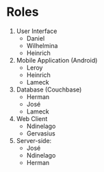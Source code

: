 # Roles

1. User Interface
    - Daniel
    - Wilhelmina
    - Heinrich
2. Mobile Application (Android)
    - Leroy
    - Heinrich
    - Lameck
3. Database (Couchbase)
    - Herman
    - José
    - Lameck
4. Web Client
    - Ndinelago
    - Gervasius
5. Server-side:
    - José
    - Ndinelago
    - Herman
